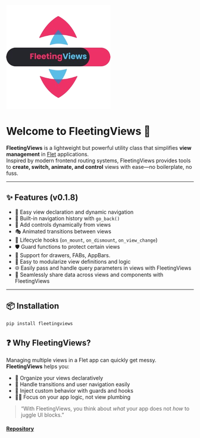 ![FleetingViews Logo](logo.png)

# Welcome to FleetingViews 👋

**FleetingViews** is a lightweight but powerful utility class that simplifies **view management** in [Flet](https://flet.dev) applications.  
Inspired by modern frontend routing systems, FleetingViews provides tools to **create, switch, animate, and control** views with ease—no boilerplate, no fuss.

---

## ✨ Features (v0.1.8)

- 🚀 Easy view declaration and dynamic navigation
- 🧭 Built-in navigation history with `go_back()`
- 🧱 Add controls dynamically from views
- 🎭 Animated transitions between views
- 🧩 Lifecycle hooks (`on_mount`, `on_dismount`, `on_view_change`)
- 🛡️ Guard functions to protect certain views
- 🧃 Support for drawers, FABs, AppBars.
- 🧩 Easy to modularize view definitions and logic
- 🌐 Easily pass and handle query parameters in views with FleetingViews
- 🔄 Seamlessly share data across views and components with FleetingViews

---

## 📦 Installation

```bash
pip install fleetingviews
```
## ❓ Why FleetingViews?

Managing multiple views in a Flet app can quickly get messy.  
**FleetingViews** helps you:

- 🧹 Organize your views declaratively
- 🔄 Handle transitions and user navigation easily
- 🧠 Inject custom behavior with guards and hooks
- 🧑‍💻 Focus on your app logic, not view plumbing

> “With FleetingViews, you think about *what* your app does not *how* to juggle UI blocks.”


#### [Repository](https://github.com/ArellanoBrunoc/FleetingViews)